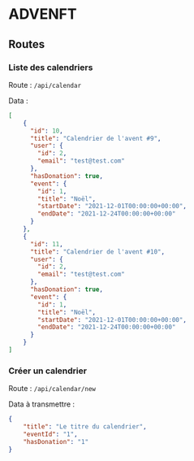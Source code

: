 # ADVENFT

## Routes

### Liste des calendriers

Route : `/api/calendar`

Data :

```json
[
    {
      "id": 10,
      "title": "Calendrier de l'avent #9",
      "user": {
        "id": 2,
        "email": "test@test.com"
      },
      "hasDonation": true,
      "event": {
        "id": 1,
        "title": "Noël",
        "startDate": "2021-12-01T00:00:00+00:00",
        "endDate": "2021-12-24T00:00:00+00:00"
      }
    },
    {
      "id": 11,
      "title": "Calendrier de l'avent #10",
      "user": {
        "id": 2,
        "email": "test@test.com"
      },
      "hasDonation": true,
      "event": {
        "id": 1,
        "title": "Noël",
        "startDate": "2021-12-01T00:00:00+00:00",
        "endDate": "2021-12-24T00:00:00+00:00"
      }
    }
]
```

### Créer un calendrier

Route : `/api/calendar/new`

Data à transmettre :

```json
{
    "title": "Le titre du calendrier",
    "eventId": "1",
    "hasDonation": "1"
}
```

